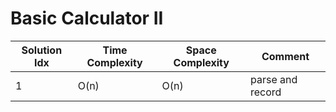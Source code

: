 # Basic Calculator II

| Solution Idx | Time Complexity | Space Complexity | Comment          |
| ------------ | --------------- | ---------------- | ---------------- |
| 1            | O(n)            | O(n)             | parse and record |
